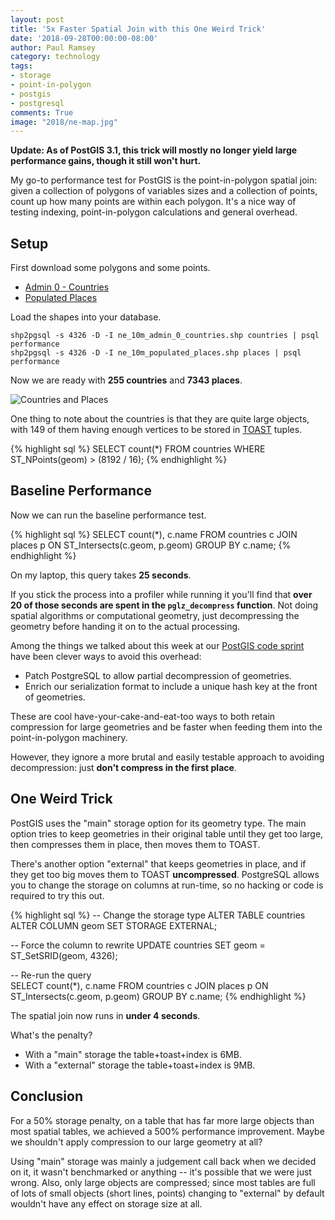 ```yaml
---
layout: post
title: '5x Faster Spatial Join with this One Weird Trick'
date: '2018-09-28T00:00:00-08:00'
author: Paul Ramsey
category: technology
tags:
- storage
- point-in-polygon
- postgis
- postgresql
comments: True
image: "2018/ne-map.jpg"
---
```


**Update: As of PostGIS 3.1, this trick will mostly no longer yield large performance gains, though it still won't hurt.**

My go-to performance test for PostGIS is the point-in-polygon spatial join: given a collection of polygons of variables sizes and a collection of points, count up how many points are within each polygon. It's a nice way of testing indexing, point-in-polygon calculations and general overhead.

## Setup

First download some polygons and some points.

* [Admin 0 - Countries](https://www.naturalearthdata.com/http//www.naturalearthdata.com/download/10m/cultural/ne_10m_admin_0_countries.zip)
* [Populated Places](https://www.naturalearthdata.com/http//www.naturalearthdata.com/download/10m/cultural/ne_10m_populated_places.zip)

Load the shapes into your database.

    shp2pgsql -s 4326 -D -I ne_10m_admin_0_countries.shp countries | psql performance
    shp2pgsql -s 4326 -D -I ne_10m_populated_places.shp places | psql performance

Now we are ready with **255 countries** and **7343 places**. 

<img src="{{ site.images }}/2018/ne-map.jpg" alt="Countries and Places" />

One thing to note about the countries is that they are quite large objects, with 149 of them having enough vertices to be stored in [TOAST](https://www.postgresql.org/docs/11/static/storage-toast.html) tuples.

{% highlight sql %}
SELECT count(*) 
  FROM countries 
  WHERE ST_NPoints(geom) > (8192 / 16);
{% endhighlight %}

## Baseline Performance

Now we can run the baseline performance test.

{% highlight sql %}
SELECT count(*), c.name 
  FROM countries c 
  JOIN places p 
  ON ST_Intersects(c.geom, p.geom) 
  GROUP BY c.name;
{% endhighlight %}

On my laptop, this query takes **25 seconds**.

If you stick the process into a profiler while running it you'll find that **over 20 of those seconds are spent in the `pglz_decompress` function**. Not doing spatial algorithms or computational geometry, just decompressing the geometry before handing it on to the actual processing.

Among the things we talked about this week at our [PostGIS code sprint](/2018/09/postgis-sprint-1.html) have been clever ways to avoid this overhead:

* Patch PostgreSQL to allow partial decompression of geometries.
* Enrich our serialization format to include a unique hash key at the front of geometries.

These are cool have-your-cake-and-eat-too ways to both retain compression for large geometries and be faster when feeding them into the point-in-polygon machinery. 

However, they ignore a more brutal and easily testable approach to avoiding decompression: just **don't compress in the first place**.

## One Weird Trick

PostGIS uses the "main" storage option for its geometry type. The main option tries to keep geometries in their original table until they get too large, then compresses them in place, then moves them to TOAST. 

There's another option "external" that keeps geometries in place, and if they get too big moves them to TOAST **uncompressed**. PostgreSQL allows you to change the storage on columns at run-time, so no hacking or code is required to try this out.

{% highlight sql %}
-- Change the storage type
ALTER TABLE countries
  ALTER COLUMN geom
  SET STORAGE EXTERNAL;

-- Force the column to rewrite
UPDATE countries
  SET geom = ST_SetSRID(geom, 4326);

-- Re-run the query  
SELECT count(*), c.name 
  FROM countries c 
  JOIN places p 
  ON ST_Intersects(c.geom, p.geom) 
  GROUP BY c.name;
{% endhighlight %}

The spatial join now runs in **under 4 seconds**.

What's the penalty? 

* With a "main" storage the table+toast+index is 6MB.
* With a "external" storage the table+toast+index is 9MB.

## Conclusion

For a 50% storage penalty, on a table that has far more large objects than most spatial tables, we achieved a 500% performance improvement. Maybe we shouldn't apply compression to our large geometry at all?

Using "main" storage was mainly a judgement call back when we decided on it, it wasn't benchmarked or anything -- it's possible that we were just wrong. Also, only large objects are compressed; since most tables are full of lots of small objects (short lines, points) changing to "external" by default wouldn't have any effect on storage size at all.

